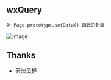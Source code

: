 wxQuery
-------

	对 Page.prototype.setData() 函数的封装
    
![image](https://raw.githubusercontent.com/stephenml/wx-query/master/images/demo.gif)

## Thanks
* 云淡风轻